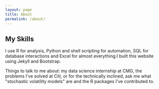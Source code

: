 ```yaml
---
layout: page
title: About
permalink: /about/
---
```


  <h2> My Skills</h2>
  I use R for analysis, Python and shell scripting for automation, SQL for database interactions and Excel for almost everything.I built this website using Jekyll and Bootstrap.
  
  Things to talk to me about: my data science internship at CMG, the problems I've solved at Citi, or for the technically inclined, ask me what "stochastic volatility models" are and the R packages I've contributed to.
